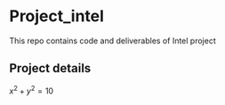 # Project_intel
This repo contains code and deliverables of Intel project

## Project details

$x^2+y^2=10$
